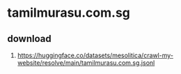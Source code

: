 # tamilmurasu.com.sg

## download

1. https://huggingface.co/datasets/mesolitica/crawl-my-website/resolve/main/tamilmurasu.com.sg.jsonl